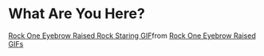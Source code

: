 # What Are You Here? 

<div class="tenor-gif-embed" data-postid="22113367" data-share-method="host" data-aspect-ratio="1" data-width="100%"><a href="https://tenor.com/view/rock-one-eyebrow-raised-rock-staring-the-rock-gif-22113367">Rock One Eyebrow Raised Rock Staring GIF</a>from <a href="https://tenor.com/search/rock+one+eyebrow+raised-gifs">Rock One Eyebrow Raised GIFs</a></div> <script type="text/javascript" async src="https://tenor.com/embed.js"></script>
